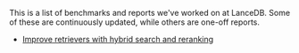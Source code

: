 This is a list of benchmarks and reports we've worked on at LanceDB. Some of these are continuously updated, while others are one-off reports.

- [Improve retrievers with hybrid search and reranking](https://blog.lancedb.com/hybrid-search-and-reranking-report/)


